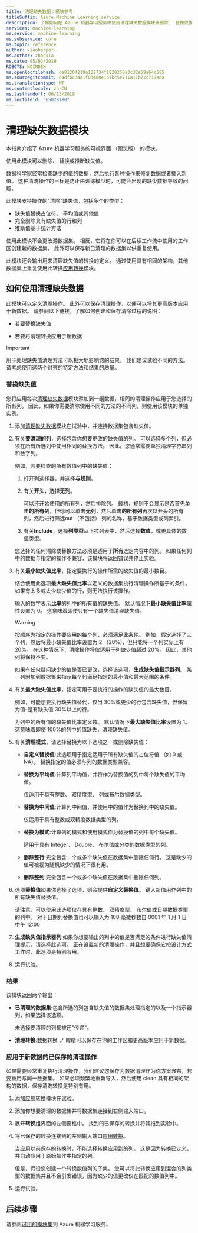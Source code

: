 ```yaml
---
title: 清理缺失数据：模块参考
titleSuffix: Azure Machine Learning service
description: 了解如何在 Azure 机器学习服务中使用清理缺失数据模块来删除、 替换或推断缺失值。
services: machine-learning
ms.service: machine-learning
ms.subservice: core
ms.topic: reference
author: xiaoharper
ms.author: zhanxia
ms.date: 05/02/2019
ROBOTS: NOINDEX
ms.openlocfilehash: de81204219a102734f1820258a3c32e59a64c685
ms.sourcegitcommit: d4dfbc34a1f03488e1b7bc5e711a11b72c717ada
ms.translationtype: MT
ms.contentlocale: zh-CN
ms.lasthandoff: 06/13/2019
ms.locfileid: "65028780"
---
```

# <a name="clean-missing-data-module"></a>清理缺失数据模块

本指南介绍了 Azure 机器学习服务的可视界面 （预览版） 的模块。

使用此模块可以删除、 替换或推断缺失值。 

数据科学家经常检查缺少的值的数据，然后执行各种操作来修复数据或者插入新值。 这种清洗操作的目标是防止由训练模型时，可能会出现的缺少数据导致的问题。 

此模块支持操作的"清除"缺失值，包括多个的类型：

+ 缺失值替换占位符、 平均值或其他值
+ 完全删除具有缺失值的行和列
+ 推断值基于统计方法


使用此模块不会更改源数据集。 相反，它将在你可以在后续工作流中使用的工作区创建新的数据集。 此外可以保存新已清理的数据集以供重复使用。

此模块还会输出用来清理缺失值的转换的定义。 通过使用具有相同的架构，其他数据集上重复使用此转换[应用转换](./apply-transformation.md)模块。  

## <a name="how-to-use-clean-missing-data"></a>如何使用清理缺失数据

此模块可以定义清理操作。 此外可以保存清理操作，以便可以将其更高版本应用于新数据。 请参阅以下链接，了解如何创建和保存清除过程的说明： 
 
+ 若要替换缺失值
  
+ 若要将清理转换应用于新数据
 
> [!IMPORTANT]
> 用于处理缺失值清理方法可以极大地影响您的结果。 我们建议试验不同的方法。 请考虑使用这两个对齐的特定方法和结果的质量。

### <a name="replace-missing-values"></a>替换缺失值  

您将应用每次[清理缺失数据](./clean-missing-data.md)模块添加到一组数据，相同的清理操作应用于您选择的所有列。 因此，如果你需要清除使用不同的方法的不同列，则使用该模块的单独实例。

1.  添加[清理缺失数据](./clean-missing-data.md)模块在试验中，并连接数据集包含缺失值。  
  
2.  有关**要清理的列**，选择包含你想要更改的缺失值的列。 可以选择多个列，但必须在所有所选列中使用相同的替换方法。 因此，您通常需要单独清理字符串列和数字列。

    例如，若要检查的所有数值列中的缺失值：

    1. 打开列选择器，并选择**与规则**。
    2. 有关**开头**，选择**无列**。

        可以还开始使用的所有列，然后排除列。 最初，规则不会显示是否首先单击**的所有列**，但你可以单击**无列**，然后单击**的所有列**再次以开头的所有列，然后进行筛选out （不包括） 列的名称，基于数据类型或列索引。

    3. 有关**Include**，选择**列类型**从下拉列表中，然后选择**数值**，或更具体的数值类型。 
  
    您选择的任何清除或替换方法必须是适用于**所有**选定内容中的列。 如果任何列中的数据与指定的操作不兼容，该模块将返回错误并停止实验。
  
3.  有关**最小缺失值比率**，指定要执行的操作所需的缺失值的最小数目。  
  
    结合使用此选项**最大缺失值比率**以定义的数据集执行清理操作所基于的条件。 如果有太多或太少缺少值的行，则无法执行该操作。 
  
    输入的数字表示**比率**的列中的所有值的缺失值。 默认情况下**最小缺失值比率**属性设置为 0。 这意味着即使只有一个缺失值清理缺失值。 

    > [!WARNING]
    > 按顺序为指定的操作要应用的每个列，必须满足此条件。 例如，假定选择了三个列，然后将最小缺失值比率设置为.2 （20%)，但只能将一个列实际上有 20%。 在这种情况下，清除操作将仅适用于列缺少值超过 20%。 因此，其他列将保持不变。
    > 
    > 如果有任何疑问缺少的值是否已更改，选择该选项，**生成缺失值指示器列**。 某一列附加到数据集来指示每个列满足指定的最小值和最大范围的条件。  
  
4. 有关**最大缺失值比率**，指定可用于要执行的操作的缺失值的最大数目。   
  
    例如，可能想要执行缺失值替代，仅当 30%或更少的行包含缺失值，但保留为值-是有缺失值 30%以上的行。  
  
    为列中的所有值的缺失值比率定义数。 默认情况下**最大缺失值比率**设置为 1。 这意味着即使 100%的列中的值缺失，清理缺失值。  
  
   
  
5. 有关**清理模式**，请选择替换为以下选项之一或删除缺失值：  
  
  
    + **自定义替换值**:此选项用于指定适用于所有缺失值的占位符值 （如 0 或 NA）。 替换指定的值必须与列的数据类型兼容。
  
    + **替换为平均值**:计算列平均值，并将作为替换值的列中每个缺失值的平均值。  
  
        仅适用于具有整数、 双精度型、 列或布尔数据类型。  
  
    + **替换为中间值**:计算列中间值，并使用中的值作为替换列中的缺失值。  
  
        仅适用于具有整数或双精度数据类型的列。 
  
    + **替换为模式**:计算列的模式和使用模式作为替换值的列中每个缺失值。  
  
        适用于具有 Integer、 Double、 布尔值或分类的数据类型的列。 
  
    + **删除整行**:完全包含一个或多个缺失值在数据集中删除任何行。 这是缺少的值可被视为随机缺少的情况下很有用。  
  
    + **删除整列**:完全包含一个或多个缺失值在数据集中删除任何列。  
  
    
  
6. 选项**替换值**如果你选择了选项，则会提供**自定义替换值**。 键入新值用作列中的所有缺失值替换值。  
  
    请注意，可以使用此选项仅在具有整数、 双精度型、 布尔值或日期数据类型的列中。 对于日期列替换值也可以输入为 100 毫微秒数自 0001 年 1 月 1 日中午 12:00  
  
7. **生成缺失值指示器列**:如果你想要输出的列中的值是否满足的条件进行缺失值清理提示，请选择此选项。 正在设置新的清理操作，并且想要确保它按设计方式工作时，此选项是特别有用。
  
8. 运行试验。

### <a name="results"></a>结果

该模块返回两个输出：  

-   **已清理的数据集**:包含所选的列包含缺失值的数据集处理指定的以及一个指示器列，如果选择该选项。  

    未选择要清理的列都被还"传递"。  
  
-  **清理转换**:数据转换 ノ 睲瞶可以保存在你的工作区和更高版本应用于新数据。

### <a name="apply-a-saved-cleaning-operation-to-new-data"></a>应用于新数据的已保存的清理操作  

如果需要经常重复执行清理操作，我们建议您保存为数据清理作为你方案*转换*，若要重用与同一数据集。 如果必须频繁地重新导入，然后使用 clean 具有相同的架构的数据，保存清洗转换是特别有用。  
      
1.  添加[应用转换](./apply-transformation.md)模块在试验。  
  
2.  添加你想要清理的数据集并将数据集连接到右侧输入端口。  
  
3.  展开**转换**组界面的左侧窗格中。 找到的已保存的转换并将其拖到实验中。  
  
4.  将已保存的转换连接到的左侧输入端口[应用转换](./apply-transformation.md)。 

    当应用以前保存的转换时，不能选择转换应用到的列。 这是因为转换已定义，并自动应用于原始操作中指定的列。

    但是，假设您创建一个转换数值列的子集。 您可以将此转换应用到混合的列类型的数据集并且不会引发错误，因为缺少的值更改仅在匹配的数值列中。

6.  运行试验。  

## <a name="next-steps"></a>后续步骤

请参阅[可用的模块集](module-reference.md)到 Azure 机器学习服务。 
